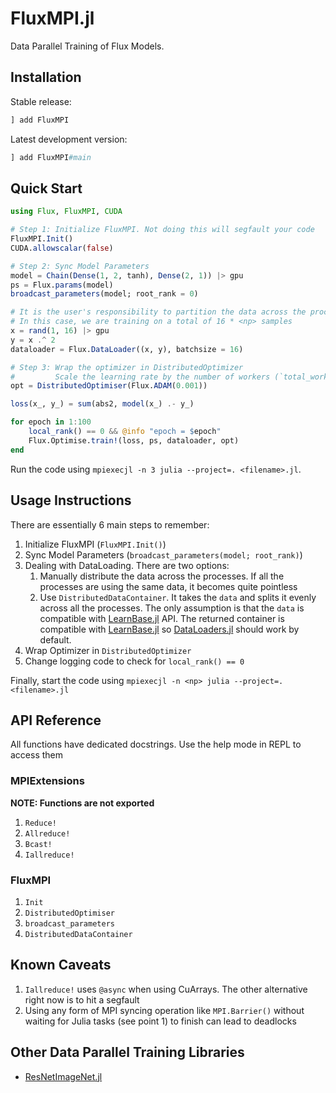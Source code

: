 # FluxMPI.jl

Data Parallel Training of Flux Models.

## Installation

Stable release:

```julia
] add FluxMPI
```

Latest development version:

```julia
] add FluxMPI#main
```

## Quick Start

```julia
using Flux, FluxMPI, CUDA

# Step 1: Initialize FluxMPI. Not doing this will segfault your code
FluxMPI.Init()
CUDA.allowscalar(false)

# Step 2: Sync Model Parameters
model = Chain(Dense(1, 2, tanh), Dense(2, 1)) |> gpu
ps = Flux.params(model)
broadcast_parameters(model; root_rank = 0)

# It is the user's responsibility to partition the data across the processes
# In this case, we are training on a total of 16 * <np> samples
x = rand(1, 16) |> gpu
y = x .^ 2
dataloader = Flux.DataLoader((x, y), batchsize = 16)

# Step 3: Wrap the optimizer in DistributedOptimizer
#         Scale the learning rate by the number of workers (`total_workers()`).
opt = DistributedOptimiser(Flux.ADAM(0.001))

loss(x_, y_) = sum(abs2, model(x_) .- y_)

for epoch in 1:100
    local_rank() == 0 && @info "epoch = $epoch"
    Flux.Optimise.train!(loss, ps, dataloader, opt)
end
```

Run the code using `mpiexecjl -n 3 julia --project=. <filename>.jl`.

## Usage Instructions

There are essentially 6 main steps to remember:

1. Initialize FluxMPI (`FluxMPI.Init()`)
2. Sync Model Parameters (`broadcast_parameters(model; root_rank)`)
3. Dealing with DataLoading. There are two options:
   1. Manually distribute the data across the processes. If all the processes are using the same data, it becomes quite pointless
   2. Use `DistributedDataContainer`. It takes the `data` and splits it evenly across all the processes. The only assumption is that the `data` is compatible with [LearnBase.jl](https://github.com/JuliaML/LearnBase.jl) API. The returned container is compatible with [LearnBase.jl](https://github.com/JuliaML/LearnBase.jl) so [DataLoaders.jl](https://lorenzoh.github.io/DataLoaders.jl/dev/) should work by default.
4. Wrap Optimizer in `DistributedOptimizer`
5. Change logging code to check for `local_rank() == 0`

Finally, start the code using `mpiexecjl -n <np> julia --project=. <filename>.jl`

## API Reference

All functions have dedicated docstrings. Use the help mode in REPL to access them

### MPIExtensions

**NOTE: Functions are not exported**

1. `Reduce!`
2. `Allreduce!`
3. `Bcast!`
4. `Iallreduce!`

### FluxMPI

1. `Init`
2. `DistributedOptimiser`
3. `broadcast_parameters`
4. `DistributedDataContainer`

## Known Caveats

1. `Iallreduce!` uses `@async` when using CuArrays. The other alternative right now is to hit a segfault
2. Using any form of MPI syncing operation like `MPI.Barrier()` without waiting for Julia tasks (see point 1) to finish can lead to deadlocks

## Other Data Parallel Training Libraries

* [ResNetImageNet.jl](`https://github.com/DhairyaLGandhi/ResNetImageNet.jl`)